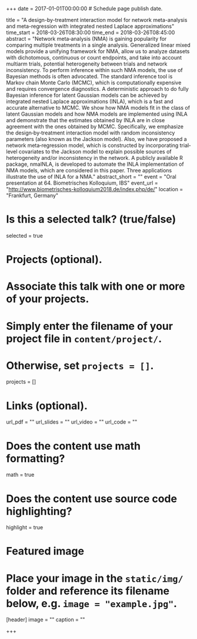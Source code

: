 +++
date = 2017-01-01T00:00:00  # Schedule page publish date.

title = "A design-by-treatment interaction model for network meta-analysis and meta-regression with integrated nested Laplace approximations"
time_start = 2018-03-26T08:30:00
time_end = 2018-03-26T08:45:00
abstract = "Network meta‐analysis (NMA) is gaining popularity for comparing multiple treatments in a single analysis. Generalized linear mixed models provide a unifying framework for NMA, allow us to analyze datasets with dichotomous, continuous or count endpoints, and take into account multiarm trials, potential heterogeneity between trials and network inconsistency. To perform inference within such NMA models, the use of Bayesian methods is often advocated. The standard inference tool is Markov chain Monte Carlo (MCMC), which is computationally expensive and requires convergence diagnostics. A deterministic approach to do fully Bayesian inference for latent Gaussian models can be achieved by integrated nested Laplace approximations (INLA), which is a fast and accurate alternative to MCMC. We show how NMA models fit in the class of latent Gaussian models and how NMA models are implemented using INLA and demonstrate that the estimates obtained by INLA are in close agreement with the ones obtained by MCMC. Specifically, we emphasize the design‐by‐treatment interaction model with random inconsistency parameters (also known as the Jackson model). Also, we have proposed a network meta‐regression model, which is constructed by incorporating trial‐level covariates to the Jackson model to explain possible sources of heterogeneity and/or inconsistency in the network. A publicly available R package, nmaINLA, is developed to automate the INLA implementation of NMA models, which are considered in this paper. Three applications illustrate the use of INLA for a NMA."
abstract_short = ""
event = "Oral presentation at 64. Biometrisches Kolloquium, IBS"
event_url = "http://www.biometrisches-kolloquium2018.de/index.php/de/"
location = "Frankfurt, Germany"

# Is this a selected talk? (true/false)
selected = true

# Projects (optional).
#   Associate this talk with one or more of your projects.
#   Simply enter the filename of your project file in `content/project/`.
#   Otherwise, set `projects = []`.
projects = []

# Links (optional).
url_pdf = ""
url_slides = ""
url_video = ""
url_code = ""

# Does the content use math formatting?
math = true

# Does the content use source code highlighting?
highlight = true

# Featured image
# Place your image in the `static/img/` folder and reference its filename below, e.g. `image = "example.jpg"`.
[header]
image = ""
caption = ""

+++

